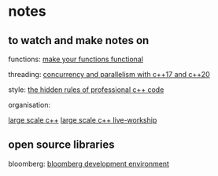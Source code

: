 # notes

## to watch and make notes on

functions: [make your functions functional](https://www.fluentcpp.com/2016/11/22/make-your-functions-functional)

threading: [concurrency and parallelism with c++17 and c++20](https://www.youtube.com/watch?v=fkqVRzy4JhA)

style: [the hidden rules of professional c++ code](https://www.youtube.com/watch?v=fu6N6JbPOrI)

organisation: 

[large scale c++](https://www.youtube.com/watch?v=ASPj9-4yHO0)
[large scale c++ live-workship](https://www.safaribooksonline.com/library/view/large-scale-c-livelessonsworkshop/9780134049731/)

## open source libraries

bloomberg: [bloomberg development environment](https://github.com/bloomberg/bde)

